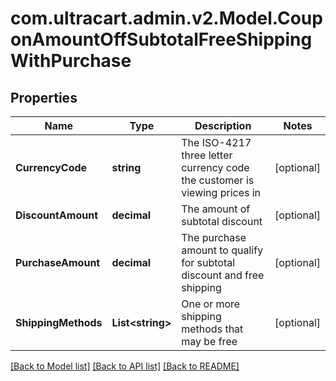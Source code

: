 
# com.ultracart.admin.v2.Model.CouponAmountOffSubtotalFreeShippingWithPurchase

## Properties

Name | Type | Description | Notes
------------ | ------------- | ------------- | -------------
**CurrencyCode** | **string** | The ISO-4217 three letter currency code the customer is viewing prices in | [optional] 
**DiscountAmount** | **decimal** | The amount of subtotal discount | [optional] 
**PurchaseAmount** | **decimal** | The purchase amount to qualify for subtotal discount and free shipping | [optional] 
**ShippingMethods** | **List&lt;string&gt;** | One or more shipping methods that may be free | [optional] 

[[Back to Model list]](../README.md#documentation-for-models)
[[Back to API list]](../README.md#documentation-for-api-endpoints)
[[Back to README]](../README.md)


